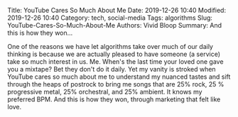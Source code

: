 Title: YouTube Cares So Much About Me
Date: 2019-12-26 10:40
Modified: 2019-12-26 10:40
Category: tech, social-media
Tags: algorithms
Slug: YouTube-Cares-So-Much-About-Me
Authors: Vivid Bloop
Summary: And this is how they won...

One of the reasons we have let algorithms take over much of our daily
 thinking is because we are actually pleased to have someone (a service) take
  so much interest in us. Me. When's the last time your loved one gave you a
   mixtape? Bet they don't do it daily. Yet my vanity is stroked when YouTube
    cares so much about me to understand my nuanced tastes and sift through
     the heaps of postrock to bring me songs that are 25% rock, 25
     % progressive metal, 25% orchestral, and 25% ambient. It knows my
      preferred BPM. And this is how they won, through marketing that felt
       like love.